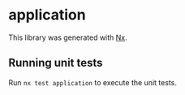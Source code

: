 # application

This library was generated with [Nx](https://nx.dev).

## Running unit tests

Run `nx test application` to execute the unit tests.

